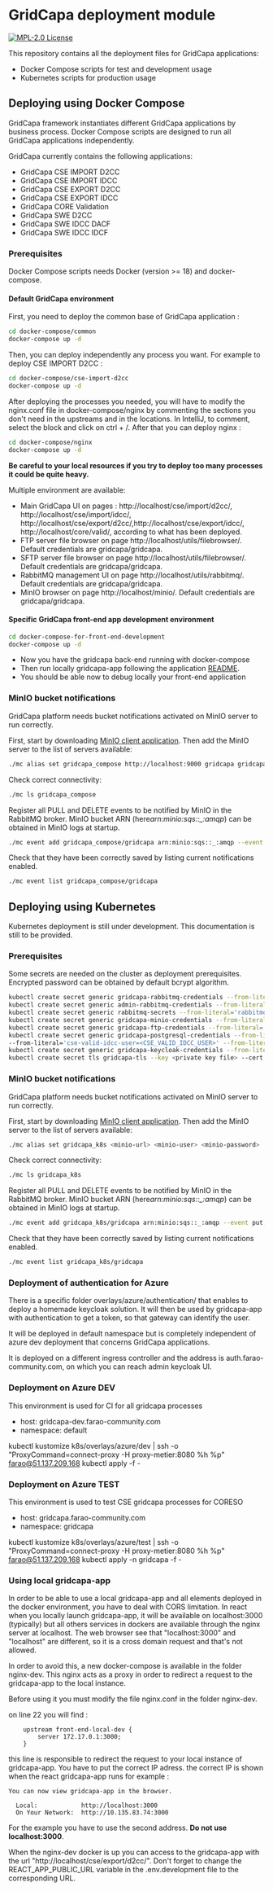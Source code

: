 # GridCapa deployment module
[![MPL-2.0 License](https://img.shields.io/badge/license-MPL_2.0-blue.svg)](https://www.mozilla.org/en-US/MPL/2.0/)

This repository contains all the deployment files for GridCapa applications:

- Docker Compose scripts for test and development usage
- Kubernetes scripts for production usage

## Deploying using Docker Compose

GridCapa framework instantiates different GridCapa applications by business process.
Docker Compose scripts are designed to run all GridCapa applications independently.

GridCapa currently contains the following applications:
- GridCapa CSE IMPORT D2CC
- GridCapa CSE IMPORT IDCC
- GridCapa CSE EXPORT D2CC
- GridCapa CSE EXPORT IDCC
- GridCapa CORE Validation
- GridCapa SWE D2CC
- GridCapa SWE IDCC DACF
- GridCapa SWE IDCC IDCF


### Prerequisites

Docker Compose scripts needs Docker (version >= 18) and docker-compose.

#### Default GridCapa environment

First, you need to deploy the common base of GridCapa application :
```bash
cd docker-compose/common
docker-compose up -d
```

Then, you can deploy independently any process you want. For example to deploy CSE IMPORT D2CC :
```bash
cd docker-compose/cse-import-d2cc
docker-compose up -d
```

After deploying the processes you needed, you will have to modify the nginx.conf file in docker-compose/nginx by commenting 
the sections you don't need in the upstreams and in the locations. In IntelliJ, to comment, select the block 
and click on ctrl + /. After that you can deploy nginx :
```bash
cd docker-compose/nginx
docker-compose up -d
```

**Be careful to your local resources if you try to deploy too many processes it could be quite heavy.**

Multiple environment are available:
- Main GridCapa UI on pages : http://localhost/cse/import/d2cc/, http://localhost/cse/import/idcc/, http://localhost/cse/export/d2cc/,http://localhost/cse/export/idcc/, http://localhost/core/valid/, according to what has been deployed.
- FTP server file browser on page http://localhost/utils/filebrowser/. Default credentials are gridcapa/gridcapa.
- SFTP server file browser on page http://localhost/utils/filebrowser/. Default credentials are gridcapa/gridcapa.
- RabbitMQ management UI on page http://localhost/utils/rabbitmq/. Default credentials are gridcapa/gridcapa.
- MinIO browser on page http://localhost/minio/. Default credentials are gridcapa/gridcapa.

#### Specific GridCapa front-end app development environment 

```bash
cd docker-compose-for-front-end-development
docker-compose up -d
```
- Now you have the gridcapa back-end running with docker-compose 
- Then run locally gridcapa-app following the application [README](https://github.com/farao-community/gridcapa-app/blob/master/README.md).
- You should be able now to debug locally your front-end application

### MinIO bucket notifications

GridCapa platform needs bucket notifications activated on MinIO server to run correctly.

First, start by downloading [MinIO client application](https://docs.min.io/docs/minio-client-quickstart-guide).
Then add the MinIO server to the list of servers available:
```bash
./mc alias set gridcapa_compose http://localhost:9000 gridcapa gridcapa
```
Check correct connectivity:
```bash
./mc ls gridcapa_compose
```

Register all PULL and DELETE events to be notified by MinIO in the RabbitMQ broker. MinIO bucket ARN (here*arn:minio:sqs::_:amqp*)
can be obtained in MinIO logs at startup.

```bash
./mc event add gridcapa_compose/gridcapa arn:minio:sqs::_:amqp --event put,delete
```

Check that they have been correctly saved by listing current notifications enabled.

```bash
./mc event list gridcapa_compose/gridcapa
```

## Deploying using Kubernetes

Kubernetes deployment is still under development. This documentation is still to be provided.

### Prerequisites

Some secrets are needed on the cluster as deployment prerequisites. Encrypted password can be obtained by default bcrypt algorithm.

```bash
kubectl create secret generic gridcapa-rabbitmq-credentials --from-literal='rabbitmq-user=<RABBITMQ_USER>' --from-literal='rabbitmq-password=<RABBITMQ_PASSWORD>'
kubectl create secret generic admin-rabbitmq-credentials --from-literal='rabbitmq-user=<RABBITMQ_USER>' --from-literal='rabbitmq-password=<RABBITMQ_PASSWORD>'
kubectl create secret generic rabbitmq-secrets --from-literal='rabbitmq-erlang-cookie=<RABBITMQ_ERLANG_COOKIE>'
kubectl create secret generic gridcapa-minio-credentials --from-literal='minio-access-key=<MINIO_ACCESS_KEY>' --from-literal='minio-secret-key=<MINIO_SECRET_KEY>'
kubectl create secret generic gridcapa-ftp-credentials --from-literal='ftp-user=<FTP_USER>' --from-literal='ftp-password=<FTP_PASSWORD>'
kubectl create secret generic gridcapa-postgresql-credentials --from-literal='postgres-password=<POSTGRES_PASSWORD>' --from-literal='config-user=<CONFIG_USER>' --from-literal='config-password=<CONFIG_PASSWORD>' --from-literal='cse-import-idcc-user=<CSE_IMPORT_IDCC_USER>' --from-literal='cse-import-idcc-password=<CSE_IMPORT_IDCC_PASSWORD>' --from-literal='cse-import-d2cc-user=<CSE_IMPORT_D2CC_USER>' --from-literal='cse-import-d2cc-password=<CSE_IMPORT_D2CC_PASSWORD>' --from-literal='cse-export-idcc-user=<CSE_EXPORT_IDCC_USER>' --from-literal='cse-export-idcc-password=<CSE_EXPORT_IDCC_PASSWORD>' --from-literal='cse-export-d2cc-user=<CSE_EXPORT_D2CC_USER>' --from-literal='cse-export-d2cc-password=<CSE_EXPORT_D2CC_PASSWORD>' --from-literal='core-valid-user=<CORE_VALID_USER>' --from-literal='core-valid-password=<CORE_VALID_PASSWORD>'
--from-literal='cse-valid-idcc-user=<CSE_VALID_IDCC_USER>' --from-literal='cse-valid-idcc-password=<CSE_VALID_IDCC_PASSWORD>' --from-literal='cse-valid-d2cc-user=<CSE_VALID_D2CC_USER>' --from-literal='cse-valid-d2cc-password=<CSE_VALID_D2CC_PASSWORD>'
kubectl create secret generic gridcapa-keycloak-credentials --from-literal='keycloak-user=<KEYCLOAK_USER>' --from-literal='keycloak-password=<KEYCLOAK_PASSWORD>'
kubectl create secret tls gridcapa-tls --key <private key file> --cert <certificate file>
```
### MinIO bucket notifications

GridCapa platform needs bucket notifications activated on MinIO server to run correctly.

First, start by downloading [MinIO client application](https://docs.min.io/docs/minio-client-quickstart-guide).
Then add the MinIO server to the list of servers available:
```bash
./mc alias set gridcapa_k8s <minio-url> <minio-user> <minio-password>

```
Check correct connectivity:
```bash
./mc ls gridcapa_k8s
```

Register all PULL and DELETE events to be notified by MinIO in the RabbitMQ broker. MinIO bucket ARN (here*arn:minio:sqs::_:amqp*)
can be obtained in MinIO logs at startup.

```bash
./mc event add gridcapa_k8s/gridcapa arn:minio:sqs::_:amqp --event put,delete
```

Check that they have been correctly saved by listing current notifications enabled.

```bash
./mc event list gridcapa_k8s/gridcapa
```

### Deployment of authentication for Azure
There is a specific folder overlays/azure/authentication/ that enables to deploy a homemade keycloak solution. It will
then be used by gridcapa-app with authentication to get a token, so that gateway can identify the user.

It will be deployed in default namespace but is completely independent of azure dev deployment that concerns GridCapa 
applications. 

It is deployed on a different ingress controller and the address is auth.farao-community.com, on which you can reach
admin keycloak UI.

### Deployment on Azure DEV
This environment is used for CI for all gridcapa processes

- host: gridcapa-dev.farao-community.com
- namespace: default

kubectl kustomize k8s/overlays/azure/dev |  ssh -o "ProxyCommand=connect-proxy -H proxy-metier:8080 %h %p"  farao@51.137.209.168 kubectl apply -f -


### Deployment on Azure TEST
This environment is used to test CSE gridcapa processes for CORESO

- host: gridcapa.farao-community.com
- namespace: gridcapa

kubectl kustomize k8s/overlays/azure/test |  ssh -o "ProxyCommand=connect-proxy -H proxy-metier:8080 %h %p"  farao@51.137.209.168 kubectl apply -n gridcapa -f -


### Using local gridcapa-app

In order to be able to use a local gridcapa-app and all elements deployed in the docker environment, you have to deal with CORS limitation.
In react when you locally launch gridcapa-app, it will be available on localhost:3000 (typically) but all others services in dockers are available through the nginx server at localhost.
The web browser see that "localhost:3000" and "localhost" are different, so it is a cross domain request and that's not allowed.

In order to avoid this, a new docker-compose is available in the folder nginx-dev. This nginx acts as a proxy in order to redirect a request to the gridcapa-app to the local instance.

Before using it you must modify the file nginx.conf in the folder nginx-dev.

on line 22 you will find :
```
    upstream front-end-local-dev {
        server 172.17.0.1:3000;
    }
```
this line is responsible to redirect the request to your local instance of gridcapa-app. You have to put the correct IP adress.
the correct IP is shown when the react gridcapa-app runs for example :

```
You can now view gridcapa-app in the browser.

  Local:            http://localhost:3000
  On Your Network:  http://10.135.83.74:3000
```
For the example you have to use the second address. **Do not use localhost:3000**.

When the nginx-dev docker is up you can access to the gridcapa-app with the url "http://localhost/cse/export/d2cc/".
Don't forget to change the REACT_APP_PUBLIC_URL variable in the .env.development file to the corresponding URL.
